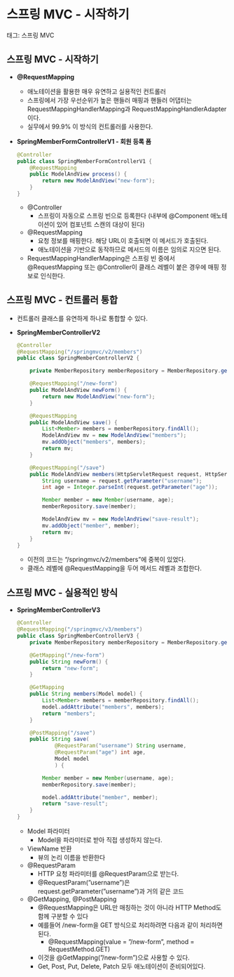 # 스프링 MVC - 시작하기

태그: 스프링 MVC

## 스프링 MVC - 시작하기

- **@RequestMapping**
    - 애노테이션을 활용한 매우 유연하고 실용적인 컨트롤러
    - 스프링에서 가장 우선순위가 높은 핸들러 매핑과 핸들러 어댑터는 RequestMappingHandlerMapping과 RequestMappingHandlerAdapter이다.
    - 실무에서 99.9% 이 방식의 컨트롤러를 사용한다.
- **SpringMemberFormControllerV1 - 회원 등록 폼**
    
    ```java
    @Controller
    public class SpringMemberFormControllerV1 {
        @RequestMapping
        public ModelAndView process() {
            return new ModelAndView("new-form");
        }
    }
    ```
    
    - @Controller
        - 스프링이 자동으로 스프링 빈으로 등록한다 (내부에 @Component 애노테이션이 있어 컴포넌트 스캔의 대상이 된다)
    - @RequestMapping
        - 요청 정보를 매핑한다. 해당 URL이 호출되면 이 메서드가 호출된다.
        - 애노테이션을 기반으로 동작하므로 메서드의 이름은 임의로 지으면 된다.
    - RequestMappingHandlerMapping은 스프링 빈 중에서 @RequestMapping 또는 @Controller이 클래스 레벨이 붙은 경우에 매핑 정보로 인식한다.

## 스프링 MVC - 컨트롤러 통합

- 컨트롤러 클래스를 유연하게 하나로 통합할 수 있다.
- **SpringMemberControllerV2**
    
    ```java
    @Controller
    @RequestMapping("/springmvc/v2/members")
    public class SpringMemberControllerV2 {
    
        private MemberRepository memberRepository = MemberRepository.getInstance();
    
        @RequestMapping("/new-form")
        public ModelAndView newForm() {
            return new ModelAndView("new-form");
        }
    
        @RequestMapping
        public ModelAndView save() {
            List<Member> members = memberRepository.findAll();
            ModelAndView mv = new ModelAndView("members");
            mv.addObject("members", members);
            return mv;
        }
    
        @RequestMapping("/save")
        public ModelAndView members(HttpServletRequest request, HttpServletResponse response) {
            String username = request.getParameter("username");
            int age = Integer.parseInt(request.getParameter("age"));
    
            Member member = new Member(username, age);
            memberRepository.save(member);
    
            ModelAndView mv = new ModelAndView("save-result");
            mv.addObject("member", member);
            return mv;
        }
    }
    ```
    
    - 이전의 코드는 “/springmvc/v2/members”에 중복이 있었다.
    - 클래스 레벨에 @RequestMapping을 두어 메서드 레벨과 조합한다.
    

## 스프링 MVC - 실용적인 방식

- **SpringMemberControllerV3**
    
    ```java
    @Controller
    @RequestMapping("/springmvc/v3/members")
    public class SpringMemberControllerV3 {
        private MemberRepository memberRepository = MemberRepository.getInstance();
    
        @GetMapping("/new-form")
        public String newForm() {
            return "new-form";
        }
    
        @GetMapping
        public String members(Model model) {
            List<Member> members = memberRepository.findAll();
            model.addAttribute("members", members);
            return "members";
        }
    
        @PostMapping("/save")
        public String save(
                @RequestParam("username") String username,
                @RequestParam("age") int age,
                Model model
                ) {
    
            Member member = new Member(username, age);
            memberRepository.save(member);
    
            model.addAttribute("member", member);
            return "save-result";
        }
    }
    ```
    
    - Model 파라미터
        - Model을 파라미터로 받아 직접 생성하지 않는다.
    - ViewName 반환
        - 뷰의 논리 이름을 반환한다
    - @RequestParam
        - HTTP 요청 파라미터를 @RequestParam으로 받는다.
        - @RequestParam(”username”)은 request.getParameter(”username”)과 거의 같은 코드
    - @GetMapping, @PostMapping
        - @RequestMapping은 URL만 매칭하는 것이 아니라 HTTP Method도 함께 구분할 수 있다
        - 예를들어 /new-form을 GET 방식으로 처리하려면 다음과 같이 처리하면 된다.
            - @RequestMapping(value = ”/new-form”, method = RequestMethod.GET)
        - 이것을 @GetMapping(”/new-form”)으로 사용할 수 있다.
        - Get, Post, Put, Delete, Patch 모두 애노테이션이 준비되어있다.